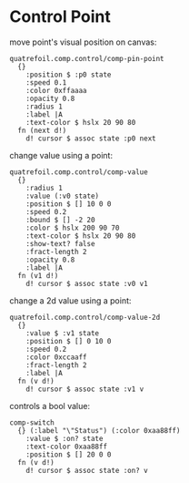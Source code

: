 # Control Point

move point's visual position on canvas:

```cirru
quatrefoil.comp.control/comp-pin-point
  {}
    :position $ :p0 state
    :speed 0.1
    :color 0xffaaaa
    :opacity 0.8
    :radius 1
    :label |A
    :text-color $ hslx 20 90 80
  fn (next d!)
    d! cursor $ assoc state :p0 next
```

change value using a point:

```cirru
quatrefoil.comp.control/comp-value
  {}
    :radius 1
    :value (:v0 state)
    :position $ [] 10 0 0
    :speed 0.2
    :bound $ [] -2 20
    :color $ hslx 200 90 70
    :text-color $ hslx 20 90 80
    :show-text? false
    :fract-length 2
    :opacity 0.8
    :label |A
  fn (v1 d!)
    d! cursor $ assoc state :v0 v1
```

change a 2d value using a point:

```cirru
quatrefoil.comp.control/comp-value-2d
  {}
    :value $ :v1 state
    :position $ [] 0 10 0
    :speed 0.2
    :color 0xccaaff
    :fract-length 2
    :label |A
  fn (v d!)
    d! cursor $ assoc state :v1 v
```

controls a bool value:

```cirru
comp-switch
  {} (:label "\"Status") (:color 0xaa88ff)
    :value $ :on? state
    :text-color 0xaa88ff
    :position $ [] 20 0 0
  fn (v d!)
    d! cursor $ assoc state :on? v
```
